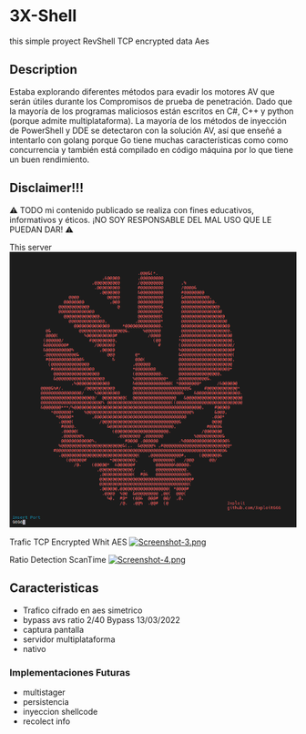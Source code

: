 # 3X-Shell
this simple proyect RevShell  TCP encrypted data Aes 

## Description
Estaba explorando diferentes métodos para evadir los motores AV que serán útiles durante los Compromisos de prueba de penetración. Dado que la mayoría de los programas maliciosos están escritos en C#, C++ y python (porque admite multiplataforma). La mayoría de los métodos de inyección de PowerShell y DDE se detectaron con la solución AV, así que enseñé a intentarlo con golang porque Go tiene muchas características como como concurrencia y también está compilado en código máquina por lo que tiene un buen rendimiento.

## Disclaimer!!!  
⚠️ TODO mi contenido publicado se realiza con fines educativos, informativos y éticos.
¡NO SOY RESPONSABLE DEL MAL USO QUE LE PUEDAN DAR! ⚠️

This server 
[![server.png](img/server.png)](img/server.png)

Trafic TCP Encrypted Whit AES
[![Screenshot-3.png](img/vmrckn0p/Screenshot-3.png)](img/vmrckn0p/Screenshot-3.png)

Ratio Detection ScanTime
[![Screenshot-4.png](img/Screenshot-4.png)](img/Screenshot-4.png)


## Caracteristicas  
* Trafico cifrado en aes simetrico
* bypass avs ratio 2/40 Bypass 13/03/2022
* captura pantalla
* servidor multiplataforma
* nativo

### Implementaciones Futuras  
* multistager
* persistencia 
* inyeccion shellcode
* recolect info
